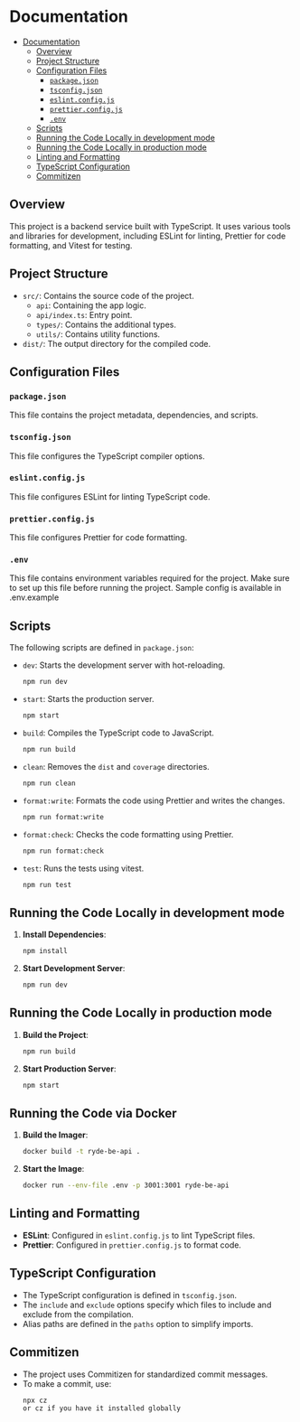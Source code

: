 # Documentation

<!--toc:start-->

- [Documentation](#documentation)
  - [Overview](#overview)
  - [Project Structure](#project-structure)
  - [Configuration Files](#configuration-files)
    - [`package.json`](#packagejson)
    - [`tsconfig.json`](#tsconfigjson)
    - [`eslint.config.js`](#eslintconfigjs)
    - [`prettier.config.js`](#prettierconfigjs)
    - [`.env`](#env)
  - [Scripts](#scripts)
  - [Running the Code Locally in development mode](#running-the-code-locally-in-development-mode)
  - [Running the Code Locally in production mode](#running-the-code-locally-in-production-mode)
  - [Linting and Formatting](#linting-and-formatting)
  - [TypeScript Configuration](#typescript-configuration)
  - [Commitizen](#commitizen)
  <!--toc:end-->

## Overview

This project is a backend service built with TypeScript. It uses various tools and libraries for development, including ESLint for linting, Prettier for code formatting, and Vitest for testing.

## Project Structure

- `src/`: Contains the source code of the project.
  - `api`: Containing the app logic.
  - `api/index.ts`: Entry point.
  - `types/`: Contains the additional types.
  - `utils/`: Contains utility functions.
- `dist/`: The output directory for the compiled code.

## Configuration Files

### `package.json`

This file contains the project metadata, dependencies, and scripts.

### `tsconfig.json`

This file configures the TypeScript compiler options.

### `eslint.config.js`

This file configures ESLint for linting TypeScript code.

### `prettier.config.js`

This file configures Prettier for code formatting.

### `.env`

This file contains environment variables required for the project. Make sure to set up this file before running the project. Sample config is available in .env.example

## Scripts

The following scripts are defined in `package.json`:

- `dev`: Starts the development server with hot-reloading.

  ```sh
  npm run dev
  ```

- `start`: Starts the production server.

  ```sh
  npm start
  ```

- `build`: Compiles the TypeScript code to JavaScript.

  ```sh
  npm run build
  ```

- `clean`: Removes the `dist` and `coverage` directories.

  ```sh
  npm run clean
  ```

- `format:write`: Formats the code using Prettier and writes the changes.

  ```sh
  npm run format:write
  ```

- `format:check`: Checks the code formatting using Prettier.

  ```sh
  npm run format:check
  ```

- `test`: Runs the tests using vitest.
  ```sh
  npm run test
  ```

## Running the Code Locally in development mode

1. **Install Dependencies**:

   ```sh
   npm install
   ```

2. **Start Development Server**:
   ```sh
   npm run dev
   ```

## Running the Code Locally in production mode

1. **Build the Project**:

   ```sh
   npm run build
   ```

2. **Start Production Server**:
   ```sh
   npm start
   ```

## Running the Code via Docker

1. **Build the Imager**:

   ```sh
   docker build -t ryde-be-api .
   ```

2. **Start the Image**:

   ```sh
   docker run --env-file .env -p 3001:3001 ryde-be-api

   ```

## Linting and Formatting

- **ESLint**: Configured in `eslint.config.js` to lint TypeScript files.
- **Prettier**: Configured in `prettier.config.js` to format code.

## TypeScript Configuration

- The TypeScript configuration is defined in `tsconfig.json`.
- The `include` and `exclude` options specify which files to include and exclude from the compilation.
- Alias paths are defined in the `paths` option to simplify imports.

## Commitizen

- The project uses Commitizen for standardized commit messages.
- To make a commit, use:
  ```sh
  npx cz
  or cz if you have it installed globally
  ```
